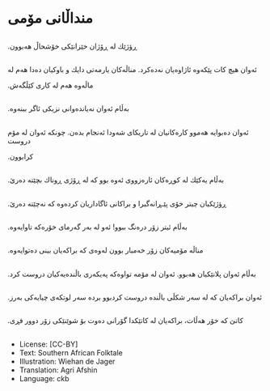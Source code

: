 # منداڵانی مۆمی

##
.ڕؤژێك لە ڕۆژان خێزانێكی خۆشحاڵ هەبوون

##
ئەوان هیچ كات پێكەوە ئاژاوەیان نەدەكرد. مناڵەكان یارمەتی دایك و باوكیان دەدا هەم لە

 .ماڵەوە هەم لە كاری كێڵگەش

##
.بەڵام ئەوان نەیاندەوانی نزیكی ئاگر ببنەوە

##
ئەوان دەبوایە هەموو كارەكانیان لە تاریكای شەودا ئەنجام بدەن. چونكە ئەوان لە مۆم دروست

 .كرابوون

##
 .بەڵام یەكێك لە كوڕەكان ئارەزووی ئەوە بوو كە لە ڕۆژی ڕوناك بچێتە دەرێ

##
.ڕؤژێكیان چیتر خۆی پێـڕانەگیرا و براكانی ئاگاداریان كردەوە كە نەچێتە دەرێ

##
 .بەڵام ئیتر زۆر درەنگ ببوو! ئەو لە بەر گەرمای خۆرەكە تاوایەوە

##
.مناڵە مۆمیەكان زۆر خەمبار بوون لەوەی كە براكەیان بینی دەتوایەوە

##
.بەڵام ئەوان پلانێكیان هەبوو. ئەوان لە مۆمە تواوەكە پەیكەری باڵندەیەكیان دروست كرد

##
.ئەوان براكەیان كە لە سەر شكڵی باڵندە دروست كردبوو بردە سەر لوتكەی چیایەكی بەرز

##
 .كاتێ كە خۆر هەڵات، براكەیان لە كاتێكدا گۆرانی دەوت بۆ شوێنێكی زۆر دوور فڕی

##
* License: [CC-BY]
* Text: Southern African Folktale
* Illustration: Wiehan de Jager
* Translation: Agri Afshin
* Language: ckb
